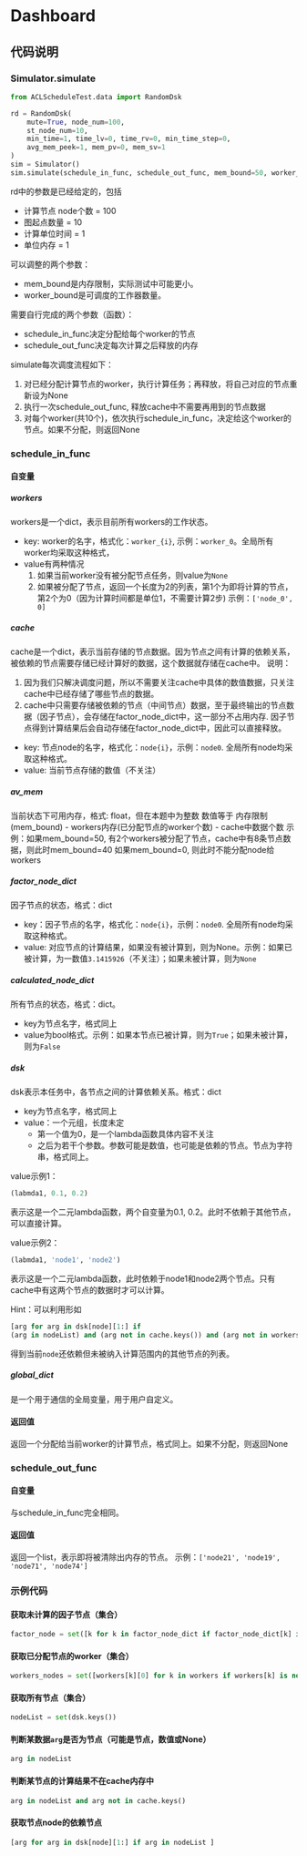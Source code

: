 # Dashboard

## 代码说明

### Simulator.simulate
```python
from ACLScheduleTest.data import RandomDsk

rd = RandomDsk(
    mute=True, node_num=100,
    st_node_num=10,
    min_time=1, time_lv=0, time_rv=0, min_time_step=0,
    avg_mem_peek=1, mem_pv=0, mem_sv=1
)
sim = Simulator()
sim.simulate(schedule_in_func, schedule_out_func, mem_bound=50, worker_bound=10, rd=rd)
```
rd中的参数是已经给定的，包括
+ 计算节点 node个数 = 100
+ 图起点数量 = 10
+ 计算单位时间 = 1
+ 单位内存 = 1

可以调整的两个参数：
+ mem_bound是内存限制，实际测试中可能更小。
+ worker_bound是可调度的工作器数量。

需要自行完成的两个参数（函数）：
+ schedule_in_func决定分配给每个worker的节点
+ schedule_out_func决定每次计算之后释放的内存

simulate每次调度流程如下：
1. 对已经分配计算节点的worker，执行计算任务；再释放，将自己对应的节点重新设为None
2. 执行一次schedule_out_func, 释放cache中不需要再用到的节点数据
3. 对每个worker(共10个)，依次执行schedule_in_func，决定给这个worker的节点。如果不分配，则返回None

### schedule_in_func

#### 自变量
##### workers
workers是一个dict，表示目前所有workers的工作状态。
+ key: worker的名字，格式化：```worker_{i}```, 示例：```worker_0```。全局所有worker均采取这种格式，
+ value有两种情况
    1. 如果当前worker没有被分配节点任务，则value为```None```
    2. 如果被分配了节点，返回一个长度为2的列表，第1个为即将计算的节点，第2个为0（因为计算时间都是单位1，不需要计算2步)
    示例：```['node_0', 0]```
##### cache
cache是一个dict，表示当前存储的节点数据。因为节点之间有计算的依赖关系，被依赖的节点需要存储已经计算好的数据，这个数据就存储在cache中。
说明：
1. 因为我们只解决调度问题，所以不需要关注cache中具体的数值数据，只关注cache中已经存储了哪些节点的数据。
2. cache中只需要存储被依赖的节点（中间节点）数据，至于最终输出的节点数据（因子节点），会存储在factor_node_dict中，这一部分不占用内存. 
因子节点得到计算结果后会自动存储在factor_node_dict中，因此可以直接释放。
+ key: 节点node的名字，格式化：```node{i}```，示例：```node0```. 全局所有node均采取这种格式。
+ value: 当前节点存储的数值（不关注）

##### av_mem
当前状态下可用内存，格式: float，但在本题中为整数
数值等于 内存限制(mem_bound) - workers内存(已分配节点的worker个数) - cache中数据个数
示例：如果mem_bound=50, 有2个workers被分配了节点，cache中有8条节点数据，则此时mem_bound=40
如果mem_bound=0, 则此时不能分配node给workers

##### factor_node_dict
因子节点的状态，格式：dict
+ key：因子节点的名字，格式化：```node{i}```，示例：```node0```. 全局所有node均采取这种格式。
+ value: 对应节点的计算结果，如果没有被计算到，则为None。示例：如果已被计算，为一数值```3.1415926```（不关注）；如果未被计算，则为```None```

##### calculated_node_dict
所有节点的状态，格式：dict。
+ key为节点名字，格式同上
+ value为bool格式。示例：如果本节点已被计算，则为```True```；如果未被计算，则为```False```

##### dsk
dsk表示本任务中，各节点之间的计算依赖关系。格式：dict
+ key为节点名字，格式同上
+ value：一个元组，长度未定
  + 第一个值为0，是一个lambda函数具体内容不关注
  + 之后为若干个参数。参数可能是数值，也可能是依赖的节点。节点为字符串，格式同上。

value示例1：
```python
(labmda1, 0.1, 0.2)    
```
表示这是一个二元lambda函数，两个自变量为0.1, 0.2。此时不依赖于其他节点，可以直接计算。

value示例2：
```python
(labmda1, 'node1', 'node2')    
```
表示这是一个二元lambda函数，此时依赖于node1和node2两个节点。只有cache中有这两个节点的数据时才可以计算。

Hint：可以利用形如
```python
[arg for arg in dsk[node][1:] if
(arg in nodeList) and (arg not in cache.keys()) and (arg not in workers_nodes)]
```
得到当前```node```还依赖但未被纳入计算范围内的其他节点的列表。

##### global_dict
是一个用于通信的全局变量，用于用户自定义。

#### 返回值
返回一个分配给当前worker的计算节点，格式同上。如果不分配，则返回None

### schedule_out_func
#### 自变量
与schedule_in_func完全相同。

#### 返回值
返回一个list，表示即将被清除出内存的节点。
示例：```['node21', 'node19', 'node71', 'node74']```

### 示例代码
#### 获取未计算的因子节点（集合）
```python
factor_node = set([k for k in factor_node_dict if factor_node_dict[k] is None])
```

#### 获取已分配节点的worker（集合）
```python
workers_nodes = set([workers[k][0] for k in workers if workers[k] is not None])
```

#### 获取所有节点（集合）
```python
nodeList = set(dsk.keys())
```

#### 判断某数据```arg```是否为节点（可能是节点，数值或None）
```python
arg in nodeList
```

#### 判断某节点的计算结果不在cache内存中
```python
arg in nodeList and arg not in cache.keys()
```

#### 获取节点node的依赖节点
```python
[arg for arg in dsk[node][1:] if arg in nodeList ]
```

